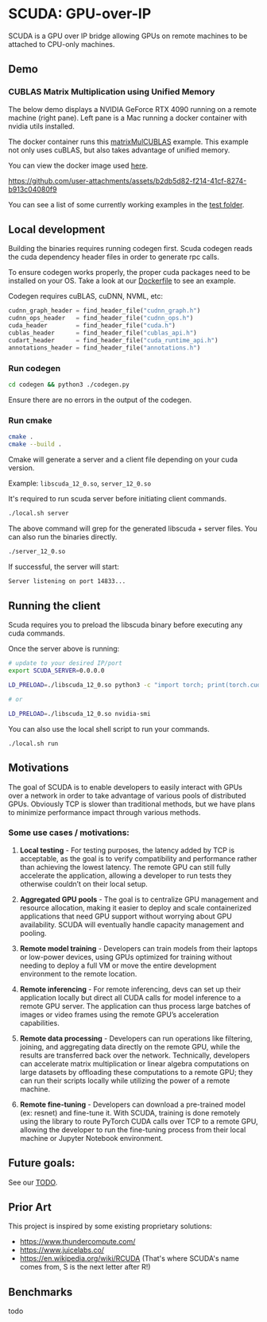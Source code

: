 # SCUDA: GPU-over-IP

SCUDA is a GPU over IP bridge allowing GPUs on remote machines to be attached
to CPU-only machines.

## Demo

### CUBLAS Matrix Multiplication using Unified Memory

The below demo displays a NVIDIA GeForce RTX 4090 running on a remote machine (right pane).
Left pane is a Mac running a docker container with nvidia utils installed.

The docker container runs this [matrixMulCUBLAS](./test/cublas_unified.cu) example. This example not only uses cuBLAS, but also takes advantage of unified memory.

You can view the docker image used [here](./deploy/Dockerfile.unified).

https://github.com/user-attachments/assets/b2db5d82-f214-41cf-8274-b913c04080f9

You can see a list of some currently working examples in the [test folder](./test/).

## Local development

Building the binaries requires running codegen first. Scuda codegen reads the cuda dependency header files in order to generate rpc calls.

To ensure codegen works properly, the proper cuda packages need to be installed on your OS. Take a look at our [Dockerfile](./Dockerfile.build) to see an example.

Codegen requires cuBLAS, cuDNN, NVML, etc:

```py
cudnn_graph_header = find_header_file("cudnn_graph.h")
cudnn_ops_header   = find_header_file("cudnn_ops.h")
cuda_header        = find_header_file("cuda.h")
cublas_header      = find_header_file("cublas_api.h")
cudart_header      = find_header_file("cuda_runtime_api.h")
annotations_header = find_header_file("annotations.h")
```

### Run codegen

```bash
cd codegen && python3 ./codegen.py
```

Ensure there are no errors in the output of the codegen.

### Run cmake

```sh
cmake .
cmake --build .
```

Cmake will generate a server and a client file depending on your cuda version.

Example:
`libscuda_12_0.so`, `server_12_0.so`

It's required to run scuda server before initiating client commands.

```sh
./local.sh server
```

The above command will grep for the generated libscuda + server files. You can also run the binaries directly.


```sh
./server_12_0.so
```

If successful, the server will start:

```bash
Server listening on port 14833...
```

## Running the client

Scuda requires you to preload the libscuda binary before executing any cuda commands.

Once the server above is running:

```sh
# update to your desired IP/port
export SCUDA_SERVER=0.0.0.0

LD_PRELOAD=./libscuda_12_0.so python3 -c "import torch; print(torch.cuda.is_available())"

# or

LD_PRELOAD=./libscuda_12_0.so nvidia-smi
```

You can also use the local shell script to run your commands.

```
./local.sh run
```

## Motivations

The goal of SCUDA is to enable developers to easily interact with GPUs over a network in order to take advantage of various pools of distributed GPUs. Obviously TCP is slower than traditional methods, but we have plans to minimize performance impact through various methods.

### Some use cases / motivations:

1. **Local testing** - For testing purposes, the latency added by TCP is acceptable, as the goal is to verify compatibility and performance rather than achieving the lowest latency. The remote GPU can still fully accelerate the application, allowing a developer to run tests they otherwise couldn’t on their local setup.

2. **Aggregated GPU pools** - The goal is to centralize GPU management and resource allocation, making it easier to deploy and scale containerized applications that need GPU support without worrying about GPU availability. SCUDA will eventually handle capacity management and pooling.

3. **Remote model training** - Developers can train models from their laptops or low-power devices, using GPUs optimized for training without needing to deploy a full VM or move the entire development environment to the remote location.

4. **Remote inferencing** - For remote inferencing, devs can set up their application locally but direct all CUDA calls for model inference to a remote GPU server. The application can thus process large batches of images or video frames using the remote GPU’s acceleration capabilities.

5. **Remote data processing** - Developers can run operations like filtering, joining, and aggregating data directly on the remote GPU, while the results are transferred back over the network. Technically, developers can accelerate matrix multiplication or linear algebra computations on large datasets by offloading these computations to a remote GPU; they can run their scripts locally while utilizing the power of a remote machine.

6. **Remote fine-tuning** - Developers can download a pre-trained model (ex: resnet) and fine-tune it. With SCUDA, training is done remotely using the library to route PyTorch CUDA calls over TCP to a remote GPU, allowing the developer to run the fine-tuning process from their local machine or Jupyter Notebook environment.

## Future goals:

See our [TODO](./TODO.md).

## Prior Art

This project is inspired by some existing proprietary solutions:

- https://www.thundercompute.com/
- https://www.juicelabs.co/
- https://en.wikipedia.org/wiki/RCUDA (That's where SCUDA's name comes from, S is the next letter after R!)

## Benchmarks

todo
